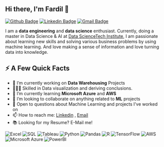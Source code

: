 ## Hi there, I'm Fardil 👋
[![Github Badge](http://img.shields.io/badge/-fardil-black?style=flat-square&logo=github&link=https://github.com/fardil-b//)](https://github.com/fardil-b/) 
[![Linkedin Badge](https://img.shields.io/badge/-fardilbhugaloo-blue?style=flat-square&logo=Linkedin&logoColor=white&link=https://www.linkedin.com/in/fardilbhugaloo/)](https://www.linkedin.com/in/fardilbhugaloo/)
[![Gmail Badge](https://img.shields.io/badge/-fbhugaloo@gmail.com-d14836?style=flat-square&logo=Gmail&logoColor=white&link=mailto:fbhugaloo@gmail.com)](mailto:fbhugaloo@gmail.com)

I am a **data engineering** and **data science** enthusiast. Currently, doing a master in Data Science & AI at [Data ScienceTech Institute](https://www.datasciencetech.institute/), I am passionate about learning new skills and solving various business problems by using machine learning. And love making a sense of information and love turning data into knowledge. 

## ⚡️ A Few Quick Facts
- 🔭 I’m currently working on **Data Warehousing** Projects
- 👨🏼‍💻 Skilled in Data visualization and deriving conclusions.
- 🌱 I’m currently learning **Microsoft Azure** and **AWS**
- 👯 I’m looking to collaborate on anything related to **ML** projects
- 💬 Open to questions about Machine Learning and projects I've worked on
- 📫 How to reach me: [Linkedin](https://www.linkedin.com/in/fardilbhugaloo/) , [Email](mailto:fbhugaloo@gmail.com)
- 📚 Looking for my Resume? E-Mail me!

![Excel](https://img.shields.io/badge/Excel-|-darkgreen)
![SQL](https://img.shields.io/badge/SQL-|-yellow)
![Tableau](https://img.shields.io/badge/Tableau-|-lightblue)
![Python](https://img.shields.io/badge/Python-|-darkblue)
![Pandas](https://img.shields.io/badge/Pandas-|-orange)
![R](https://img.shields.io/badge/R-|-red)
![TensorFlow](https://img.shields.io/badge/TensorFlow-|-darkorange)
![AWS](https://img.shields.io/badge/AWS-|-lightgrey)
![Microsoft Azure](https://img.shields.io/badge/Azure-|-darkblue)
![PowerBI](https://img.shields.io/badge/PowerBI-|-darkgreen)






<!--
**fardil-b/fardil-b** is a ✨ _special_ ✨ repository because its `README.md` (this file) appears on your GitHub profile.

Here are some ideas to get you started:

- 🔭 I’m currently working on ...
- 🌱 I’m currently learning ...
- 👯 I’m looking to collaborate on ...
- 🤔 I’m looking for help with ...
- 💬 Ask me about ...
- 📫 How to reach me: ...
- 😄 Pronouns: ...
- ⚡ Fun fact: ...
-->
